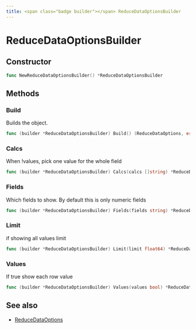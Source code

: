 ```yaml
---
title: <span class="badge builder"></span> ReduceDataOptionsBuilder
---
```

# <span class="badge builder"></span> ReduceDataOptionsBuilder

## Constructor

```go
func NewReduceDataOptionsBuilder() *ReduceDataOptionsBuilder
```
## Methods

### <span class="badge object-method"></span> Build

Builds the object.

```go
func (builder *ReduceDataOptionsBuilder) Build() (ReduceDataOptions, error)
```

### <span class="badge object-method"></span> Calcs

When !values, pick one value for the whole field

```go
func (builder *ReduceDataOptionsBuilder) Calcs(calcs []string) *ReduceDataOptionsBuilder
```

### <span class="badge object-method"></span> Fields

Which fields to show.  By default this is only numeric fields

```go
func (builder *ReduceDataOptionsBuilder) Fields(fields string) *ReduceDataOptionsBuilder
```

### <span class="badge object-method"></span> Limit

if showing all values limit

```go
func (builder *ReduceDataOptionsBuilder) Limit(limit float64) *ReduceDataOptionsBuilder
```

### <span class="badge object-method"></span> Values

If true show each row value

```go
func (builder *ReduceDataOptionsBuilder) Values(values bool) *ReduceDataOptionsBuilder
```

## See also

 * <span class="badge object-type-struct"></span> [ReduceDataOptions](./object-ReduceDataOptions.md)
